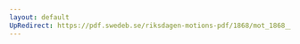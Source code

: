 ```yaml
---
layout: default
UpRedirect: https://pdf.swedeb.se/riksdagen-motions-pdf/1868/mot_1868__ak__00193/mot_1868__ak__00193_001.pdf
---
```

